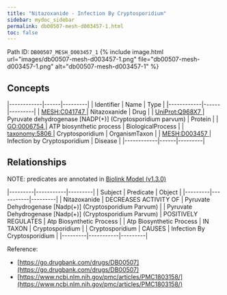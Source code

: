 ```yaml
---
title: "Nitazoxanide - Infection By Cryptosporidium"
sidebar: mydoc_sidebar
permalink: db00507-mesh-d003457-1.html
toc: false 
---
```



Path ID: `DB00507_MESH_D003457_1`
{% include image.html url="images/db00507-mesh-d003457-1.png" file="db00507-mesh-d003457-1.png" alt="db00507-mesh-d003457-1" %}

## Concepts

|------------|------|---------|
| Identifier | Name | Type    |
|------------|------|---------|
| <a href="https://identifiers.org/MESH:C041747">MESH:C041747 </a> | Nitazoxanide | Drug |
| <a href="https://identifiers.org/UniProt:Q968X7">UniProt:Q968X7 </a> | Pyruvate dehydrogenase [NADP(+)] (Cryptosporidium parvum) | Protein |
| <a href="https://identifiers.org/GO:0006754">GO:0006754 </a> | ATP biosynthetic process | BiologicalProcess |
| <a href="https://identifiers.org/taxonomy:5806">taxonomy:5806 </a> | Cryptosporidium | OrganismTaxon |
| <a href="https://identifiers.org/MESH:D003457">MESH:D003457 </a> | Infection by Cryptosporidium | Disease |
|------------|------|---------|

## Relationships


NOTE: predicates are annotated in <a href="https://github.com/biolink/biolink-model/releases/tag/v1.3.0">Biolink Model (v1.3.0)</a>

|---------|-----------|---------|
| Subject | Predicate | Object  |
|---------|-----------|---------|
| Nitazoxanide | DECREASES ACTIVITY OF | Pyruvate Dehydrogenase [Nadp(+)] (Cryptosporidium Parvum) |
| Pyruvate Dehydrogenase [Nadp(+)] (Cryptosporidium Parvum) | POSITIVELY REGULATES | Atp Biosynthetic Process |
| Atp Biosynthetic Process | IN TAXON | Cryptosporidium |
| Cryptosporidium | CAUSES | Infection By Cryptosporidium |
|---------|-----------|---------|

Reference: 
  - [https://go.drugbank.com/drugs/DB00507](https://go.drugbank.com/drugs/DB00507)
  - [https://www.ncbi.nlm.nih.gov/pmc/articles/PMC1803158/](https://www.ncbi.nlm.nih.gov/pmc/articles/PMC1803158/)
